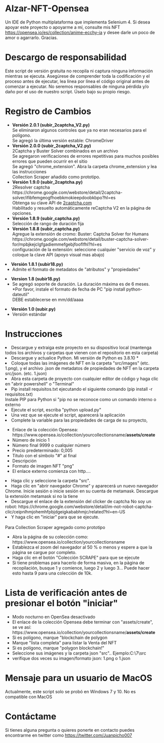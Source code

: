 # Alzar-NFT-Opensea

Un IDE de Python multiplataforma que implementa Selenium 4.
Si desea apoyar este proyecto o apoyarme a mí, consulte mis NFT https://opensea.io/es/collection/anime-ecchy-ia y desee darle un poco de amor o agarrarlo.
Gracias.

# Descargo de responsabilidad
Este script de versión gratuita no recopila ni captura ninguna información mientras se ejecuta. Asegúrese de comprender toda la codificación y el proceso antes de ejecutar, lea línea por línea el código original antes de comenzar a ejecutar. No seremos responsables de ninguna pérdida y/o daño por el uso de nuestro script. Úselo bajo su propio riesgo.

# Registro de Cambios
<ul>
<li><b>Versión 2.0.1 (subir_2captcha_V2.py)</b><BR>
Se eliminaron algunos controles que ya no eran necesarios para el polígono.<BR>
Se agregó la última versión estable: ChromeDriver
</li>
<li><b>Versión 2.0.0 (subir_2captcha_V2.py)</b><BR>
2Captcha y Buster Solver combinados en un archivo<BR>
Se agregaron verificaciones de errores repetitivas para muchos posibles errores que pueden ocurrir en el sitio<BR>
Se agregó "chrome_extension". Abra la carpeta chrome_extension y lea las instrucciones<BR>
Collection Scraper añadido como prototipo.
</li>
<li><b>Versión 1.9.0 (subir_2captcha.py)</b><BR>
2Resolver captcha<BR>
https://chrome.google.com/webstore/detail/2captcha-solver/ifibfemgeogfhoebkmokieepdoobkbpo?hl=es<BR>
Obtenga su clave API de <a href="https://2captcha.com?from=13605454" target="_blank">2captcha.com</a><BR>
Habilitado y resuelto automáticamente reCaptcha V2 en la página de opciones.
</li>
<li><b>Versión 1.8.9 (subir_captcha.py)</b><BR>
Selección de rango de duración fija
</li>
<li><b>Versión 1.8.8 (subir_captcha.py)</b><BR>
Agregue la extensión de cromo: Buster: Captcha Solver for Humans<BR>
https://chrome.google.com/webstore/detail/buster-captcha-solver-for/mpbjkejclgfgadiemmefgebjfooflfhl?hl=es<BR>
configuración de la extensión: seleccione cualquier "servicio de voz" y coloque la clave API (apoyo visual mas abajo)</ul></li>
<li><b>Versión 1.8.1 (subir18.py)</b>
<ul><li>Admite el formato de metadatos de "atributos" y "propiedades"</li>
</ul></li>
<li><b>Version 1.8 (subir18.py)</b>
<ul><li>Se agregó soporte de duración. La duración máxima es de 6 meses. <BR>
*Por favor, instale el formato de fecha de PC "pip install python-dateutil" <BR>
DEBE establecerse en mm/dd/aaaa
</li>
</ul></li>
 <li><b>Versión 1.0 (subir.py)</b>
<ul><li>Versión estándar</li></ul>
</li>
 
# Instrucciones
<li>Descargue y extraiga este proyecto en su dispositivo local (mantenga todos los archivos y carpetas que vienen con el repositorio en esta carpeta)</li>
<li>Descargue y actualice Python. Mi versión de Python es 3.8.10 * </li>
<li>Coloque todas las imágenes de NFT en la carpeta "src/images" (etc. 1.png), y el archivo .json de metadatos de propiedades de NFT en la carpeta src/json. (etc. 1.json)</li>
<li>Abra esta carpeta de proyecto con cualquier editor de código y haga clic en "abrir powershell" o "Terminal"</li>
<li>Pip install requisitos.txt ejecutando el siguiente comando (pip install -r requisitos.txt) <BR>
Instale PIP para Python si "pip no se reconoce como un comando interno o externo</li>
<li>Ejecute el script, escriba "python upload.py"</li>
<li>Una vez que se ejecute el script, aparecerá la aplicación</li>
<li>Complete la variable para las propiedades de carga de su proyecto, </li>
 <ul>
<li>Enlace de la colección Opensea: https://www.opensea.io/collection/yourcollectionsname/<B>assets/create</b></li>
<li>Número de inicio 1</li>
<li>Número final 9999 o cualquier número</li>
<li>Precio predeterminado: 0,005</li>
<li>Título con el símbolo "#" al final</li>
<li>Descripción</li>
<li>Formato de imagen NFT "png"</li>
<li>El enlace externo comienza con http….</li>
</ul>
<li>Haga clic y seleccione la carpeta "src".</li>
<li>Haga clic en "abrir navegador Chrome" y aparecerá un nuevo navegador Chrome. Inicie sesión o inicie sesión en su cuenta de metamask. Descargue la extensión metamask si no la tiene</li>
<li>Descargue el enlace de la extensión del clicker de captcha No soy un robot: https://chrome.google.com/webstore/detail/im-not-robot-captcha-clic/ceipnlhmjohemhfpbjdgeigkababhmjc/related?hl=en-US</li>
<li>Y haga clic en "iniciar" para que se ejecute.</li>
</ul>
<BR>
Para Collection Scraper agregado como prototipo<ul>
<li>Abra la página de su colección como: https://www.opensea.io/collection/yourcollectionsname</li>
<li>Establezca el zoom del navegador al 50 % o menos y espere a que la página se cargue por completo. </li>
<li>Haga clic en el botón "Colección SCRAPE" para que se ejecute</li>
<li>Si tiene problemas para hacerlo de forma masiva, en la página de recopilación, busque 1 y comience, luego 2 y luego 3...
Puede hacer esto hasta 9 para una colección de 10k.</li>
</ul>
 
 # Lista de verificación antes de presionar el botón "iniciar"
  <p><ul>
    <li>Modo nocturno en OpenSea desactivado</li>
    <li>El enlace de la colección Opensea debe terminar con "assets/create", <BR>
      se ve así: https://www.opensea.io/collection/yourcollectionsname/<B>assets/create</b></li>
   <li>Si es polígono, marque "blockchain de polygon</li>
   <li>Marque "lista completa" para listar la Venta del NFT</li>
   <li>Si es polígono, marque "polygon blockchain!"</li>
   <li>Seleccione sus imágenes y la carpeta json "src".. Ejemplo:C:\7\src</li>
    <li>verifique dos veces su imagen/formato json: 1.png o 1.json</li>
    </ul>
   </p>
 
 # Mensaje para un usuario de MacOS
Actualmente, este script solo se probó en Windows 7 y 10. No es compatible con MacOS
 
 # Contáctame
Si tienes alguna pregunta o quieres ponerte en contacto puedes encontrarme en twitter como https://twitter.com/Juanpicho007
 
